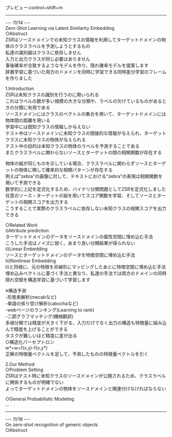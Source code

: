 プレビュー:control+shift+m  

---
--- *11/14* ---  
Zero-Shot Learning via Latent Similarity Embedding  
○Abstruct  
ZSRはソースドメインでの未知クラスの情報を利用してターゲットドメインの物体のクラスラベルを予測しようとするもの  
私達の識別器はクラスに依存しません  
入力と出力クラスが同じ必要はありません  
事後確率が合致するようなモデルを作り、隠れ確率モデルを提案します  
辞書学習に基づいた両方のドメインを同時に学習できる同時差分学習のフレームを作りました

1.Introduction  
ZSRは未知クラスの識別を行うのに用いられる  
これはラベルの数が多い規模の大きな分類や、ラベルの欠けているものがあるときの分類に有用である  
ソースドメインにはクラスのベクトルの集合を用いて、ターゲットドメインには物体間の距離を用いる  
学習中には既知クラスの情報しか与えない  
テスト中はソースドメインに未知クラスの間接的な情報が与えられ、ターゲットクラスに未知クラスの物体が与えられる  
テスト中の目的は未知クラスの物体のラベルを予測することである  
またクラスラベルに関わらないソースとターゲットの間の相関関数が存在する

物体の組が同じものを示している場合、クラスラベルに関わらずソースとターゲットの物体に関して確率的な相関パターンが存在する  
例えば"zebra"の画像に対して、テキストにおける"zebra"の表現は相関関数を用いて予測できる  
数学的に上記を定式化するため、バイナリ分類問題としてZSRを定式化しました  
任意のソース・ターゲットの組を用いてスコア関数を学習、そしてソースとターゲットの相関スコアを出力する  
こうすることで実際のクラスラベルに依存しない未知クラスの相関スコアを出力できる  

○Related Work  
i)Attribute prediction  
ターゲットドメインのデータをソースドメインの属性空間に埋め込む手法  
こうした手法はノイズに弱く、あまり良い分類結果が得られない  
ii)Linear Embedding  
ソースとターゲットドメインのデータを特徴空間に埋め込む手法  
iii)Nonlinear Embedding  
ii)と同様に、元の特徴を非線形にマッピングしたあとに特徴空間に埋め込む手法  
埋め込みベクトルに基づく手法と異なり、私達の手法では両方のドメインの同時隠れ空間を構造学習に基づいて学習します  

※構造予測  
-形態素解析(mecabなど)  
-単語の係り受け解析(cabochaなど)  
-webページのランキング(Learning to rank)  
-二部グラフマッチング(機械翻訳)  
多値分類では精度が大きく下がる、入力だけでなく出力の構造も特徴量に組み込んで精度を上げることができる  
タスクが難しいほど精度に差が出る  
○構造化パーセプトロン  
w\*=w+f(x,y)-f(x,y\*)  
正解の特徴量ベクトルを足して、予測したものの特徴量ベクトルを引く

2.Our Method  
○Problem Setting  
ZSRはテスト時に未知クラスのソースドメインが公開されるため、クラスラベルに関係するものが明確でない  
よってターゲットドメインの物体をソースドメインと関連付けなければならない  

○General Probabilistic Modeling  
...

---
--- *11/16* ---  
On zero-shot recognition of generic objects  
○Abstruct  

